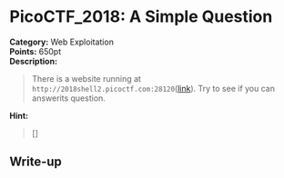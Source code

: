 <!-- This markdown file is writeup template. -->

# PicoCTF_2018:  A Simple Question

**Category:** Web Exploitation  
**Points:** 650pt  
**Description:**

> There is a website running at `http://2018shell2.picoctf.com:28120`([link](http://2018shell2.picoctf.com:28120)). Try to see if you can answerits question.

**Hint:**

> []

## Write-up